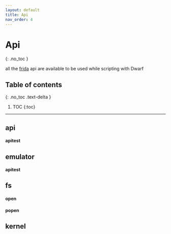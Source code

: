 ```yaml
---
layout: default
title: Api
nav_order: 4
---
```


# Api
{: .no_toc }


all the [frida](https://www.frida.re/docs/javascript-api) api are available to be used while scripting with Dwarf

## Table of contents
{: .no_toc .text-delta }

1. TOC
{:toc}

---

## api

#### apitest

## emulator

#### apitest

## fs

#### open

#### popen

## kernel

